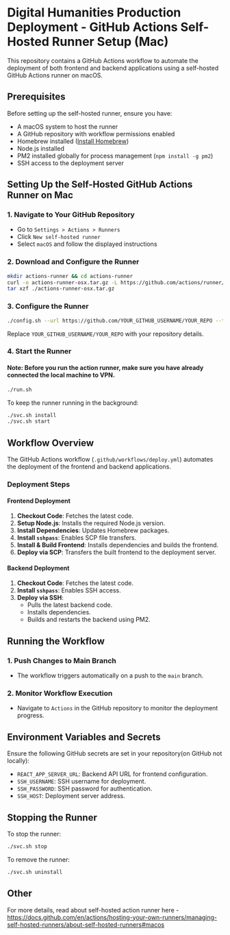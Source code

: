 # Digital Humanities Production Deployment - GitHub Actions Self-Hosted Runner Setup (Mac)

This repository contains a GitHub Actions workflow to automate the deployment of both frontend and backend applications using a self-hosted GitHub Actions runner on macOS.

## Prerequisites

Before setting up the self-hosted runner, ensure you have:

- A macOS system to host the runner
- A GitHub repository with workflow permissions enabled
- Homebrew installed ([Install Homebrew](https://brew.sh/))
- Node.js installed
- PM2 installed globally for process management (`npm install -g pm2`)
- SSH access to the deployment server

## Setting Up the Self-Hosted GitHub Actions Runner on Mac

### 1. Navigate to Your GitHub Repository

- Go to `Settings > Actions > Runners`
- Click `New self-hosted runner`
- Select `macOS` and follow the displayed instructions

### 2. Download and Configure the Runner

```sh
mkdir actions-runner && cd actions-runner
curl -o actions-runner-osx.tar.gz -L https://github.com/actions/runner/releases/download/v2.308.0/actions-runner-osx-x64-2.308.0.tar.gz
tar xzf ./actions-runner-osx.tar.gz
```

### 3. Configure the Runner

```sh
./config.sh --url https://github.com/YOUR_GITHUB_USERNAME/YOUR_REPO --token YOUR_RUNNER_TOKEN
```

Replace `YOUR_GITHUB_USERNAME/YOUR_REPO` with your repository details.

### 4. Start the Runner

#### Note: Before you run the action runner, make sure you have already connected the local machine to VPN.

```sh
./run.sh
```

To keep the runner running in the background:

```sh
./svc.sh install
./svc.sh start
```

## Workflow Overview

The GitHub Actions workflow (`.github/workflows/deploy.yml`) automates the deployment of the frontend and backend applications.

### Deployment Steps

#### **Frontend Deployment**

1. **Checkout Code**: Fetches the latest code.
2. **Setup Node.js**: Installs the required Node.js version.
3. **Install Dependencies**: Updates Homebrew packages.
4. **Install `sshpass`**: Enables SCP file transfers.
5. **Install & Build Frontend**: Installs dependencies and builds the frontend.
6. **Deploy via SCP**: Transfers the built frontend to the deployment server.

#### **Backend Deployment**

1. **Checkout Code**: Fetches the latest code.
2. **Install `sshpass`**: Enables SSH access.
3. **Deploy via SSH**:
   - Pulls the latest backend code.
   - Installs dependencies.
   - Builds and restarts the backend using PM2.

## Running the Workflow

### 1. Push Changes to Main Branch

- The workflow triggers automatically on a push to the `main` branch.

### 2. Monitor Workflow Execution

- Navigate to `Actions` in the GitHub repository to monitor the deployment progress.

## Environment Variables and Secrets

Ensure the following GitHub secrets are set in your repository(on GitHub not locally):

- `REACT_APP_SERVER_URL`: Backend API URL for frontend configuration.
- `SSH_USERNAME`: SSH username for deployment.
- `SSH_PASSWORD`: SSH password for authentication.
- `SSH_HOST`: Deployment server address.

## Stopping the Runner

To stop the runner:

```sh
./svc.sh stop
```

To remove the runner:

```sh
./svc.sh uninstall
```

## Other

For more details, read about self-hosted action runner here - https://docs.github.com/en/actions/hosting-your-own-runners/managing-self-hosted-runners/about-self-hosted-runners#macos
